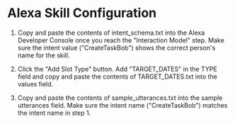 # Alexa Skill Configuration

1. Copy and paste the contents of intent_schema.txt into the Alexa Developer
Console once you reach the "Interaction Model" step. Make sure the intent value
("CreateTaskBob") shows the correct person's name for the skill.

2. Click the "Add Slot Type" button. Add "TARGET_DATES" in the TYPE field and
copy and paste the contents of TARGET_DATES.txt into the values field.

3. Copy and paste the contents of sample_utterances.txt into the sample
utterances field. Make sure the intent name ("CreateTaskBob") matches the intent
name in step 1.
